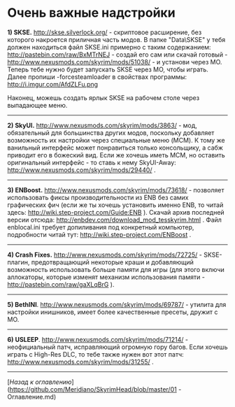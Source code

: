 # Очень важные надстройки

**1) SKSE.** http://skse.silverlock.org/ - скриптовое расширение, без которого накроется приличная часть модов. В папке "Data\SKSE" у тебя должен находиться файл SKSE.ini примерно с таким содержанием: http://pastebin.com/raw/BxMTrNEJ - создай его сам или скачай готовый - http://www.nexusmods.com/skyrim/mods/51038/ - и установи через МО. Теперь тебе нужно будет запускать SKSE через МО, чтобы играть. Далее пропиши -forcesteamloader в свойствах программы: http://i.imgur.com/AfdZLFu.png

Наконец, можешь создать ярлык SKSE на рабочем столе через выпадающее меню.

------

**2) SkyUI.** http://www.nexusmods.com/skyrim/mods/3863/ - мод, обязательный для большинства других модов, поскольку добавляет возможность их настройки через специальные меню (MCM). К тому же ванильный интерфейс может понравиться только консольщику, а сабж приводит его в божеский вид. Если же хочешь иметь МСМ, но оставить оригинальный интерфейс - то ставь к нему SkyUI-Away: http://www.nexusmods.com/skyrim/mods/29440/ .

------

**3) ENBoost.** http://www.nexusmods.com/skyrim/mods/73618/ - позволяет использовать фиксы производительности из ENB без самих графических фич (если же ты хочешь установить именно ENB, то читай здесь: http://wiki.step-project.com/Guide:ENB ). Скачай архив последней версии отсюда: http://enbdev.com/download_mod_tesskyrim.html . Файл enblocal.ini требует допиливания под конкретный компьютер, подробности читай тут: http://wiki.step-project.com/ENBoost .

------

**4) Crash Fixes.** http://www.nexusmods.com/skyrim/mods/72725/ - SKSE-плагин, предотвращающий некоторые краши и добавляющий возможность использовать больше памяти для игры (для этого включи аллокаторы, которые изменят механизм использования памяти - http://pastebin.com/raw/gaXLqBrG ).

------

**5) BethINI**. http://www.nexusmods.com/skyrim/mods/69787/ - утилита для настройки инишников, имеет более качественные пресеты, дружит с МО.

------

**6) USLEEP**. http://www.nexusmods.com/skyrim/mods/71214/ - неофициальный патч, исправляющий огромную гору багов. Если хочешь играть с High-Res DLC, то тебе также нужен вот этот патч: http://www.nexusmods.com/skyrim/mods/31255/ .

------

[*Назад к оглавлению*](https://github.com/Meridiano/SkyrimHead/blob/master/01 - Оглавление.md)
